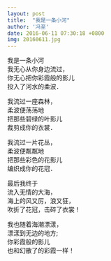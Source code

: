 ```yaml
---
layout: post
title:  "我是一条小河"
author: '冯至'
date: 2016-06-11 07:30:18 +0800
img: 20160611.jpg
---
```

我是一条小河      
我无心从你身边流过，      
你无心把你彩霞般的影儿     
投入了河水的柔波．       

我流过一座森林，        
柔波便荡荡地      
把那些碧绿的叶影儿       
裁剪成你的衣裳．        

我流过一片花丛，        
柔波便粼粼地      
把那些彩色的花影儿       
编织成你的花冠．        

最后我终于       
流入无情的大海，        
海上的风又厉，浪又狂，     
吹折了花冠，击碎了衣裳！        

我也随着海潮漂漾，       
漂漾到无边的地方;       
你彩霞般的影儿     
也和幻散了的彩霞一样！      
